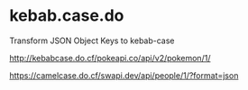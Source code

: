 # kebab.case.do
Transform JSON Object Keys to kebab-case

<http://kebabcase.do.cf/pokeapi.co/api/v2/pokemon/1/>

<https://camelcase.do.cf/swapi.dev/api/people/1/?format=json>
